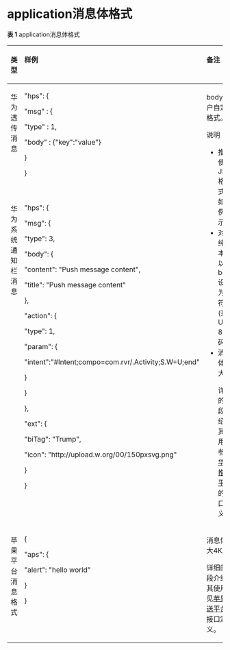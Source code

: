 # application消息体格式<a name="ZH-CN_TOPIC_0119034074"></a>

**表 1**  application消息体格式

<a name="table330018303493"></a>
<table><thead align="left"><tr id="row1830043010494"><th class="cellrowborder" valign="top" width="18%" id="mcps1.2.4.1.1"><p id="p96605944916"><a name="p96605944916"></a><a name="p96605944916"></a>类型</p>
</th>
<th class="cellrowborder" valign="top" width="40%" id="mcps1.2.4.1.2"><p id="p0661259124915"><a name="p0661259124915"></a><a name="p0661259124915"></a>样例</p>
</th>
<th class="cellrowborder" valign="top" width="42%" id="mcps1.2.4.1.3"><p id="p13003300491"><a name="p13003300491"></a><a name="p13003300491"></a>备注</p>
</th>
</tr>
</thead>
<tbody><tr id="row16300183010496"><td class="cellrowborder" valign="top" width="18%" headers="mcps1.2.4.1.1 "><p id="p156695912494"><a name="p156695912494"></a><a name="p156695912494"></a>华为透传消息</p>
</td>
<td class="cellrowborder" valign="top" width="40%" headers="mcps1.2.4.1.2 "><p id="p966105954914"><a name="p966105954914"></a><a name="p966105954914"></a>"hps": {</p>
<p id="p1666459204910"><a name="p1666459204910"></a><a name="p1666459204910"></a>"msg" : {</p>
<p id="p146645910494"><a name="p146645910494"></a><a name="p146645910494"></a>"type" : 1,</p>
<p id="p166145974917"><a name="p166145974917"></a><a name="p166145974917"></a>"body" : {"key":"value"}</p>
<p id="p266125912494"><a name="p266125912494"></a><a name="p266125912494"></a>}</p>
<p id="p166659184910"><a name="p166659184910"></a><a name="p166659184910"></a>}</p>
</td>
<td class="cellrowborder" rowspan="2" valign="top" width="42%" headers="mcps1.2.4.1.3 "><p id="p224933318552"><a name="p224933318552"></a><a name="p224933318552"></a>body为用户自定义格式。</p>
<div class="note" id="note149582146569"><a name="note149582146569"></a><a name="note149582146569"></a><span class="notetitle"> 说明： </span><div class="notebody"><a name="ul1328752085611"></a><a name="ul1328752085611"></a><ul id="ul1328752085611"><li>推荐使用JSON格式，如样例所示</li><li>对于纯文本可以将body设置为字符串(采用UTF-8编码)</li><li>消息体最大2K<p id="p13856165714563"><a name="p13856165714563"></a><a name="p13856165714563"></a>详细的字段介绍及其使用请参见<a href="http://developer.huawei.com/consumer/cn/service/hms/catalog/huaweipush_agent.html?page=hmssdk_huaweipush_api_reference_agent_s2">华为推送平台</a>的接口定义。</p>
</li></ul>
</div></div>
<p id="p11300630194915"><a name="p11300630194915"></a><a name="p11300630194915"></a></p>
</td>
</tr>
<tr id="row113003307499"><td class="cellrowborder" valign="top" headers="mcps1.2.4.1.1 "><p id="p6661859114915"><a name="p6661859114915"></a><a name="p6661859114915"></a>华为系统通知栏消息</p>
</td>
<td class="cellrowborder" valign="top" headers="mcps1.2.4.1.2 "><p id="p146610599491"><a name="p146610599491"></a><a name="p146610599491"></a>"hps": {</p>
<p id="p46610593494"><a name="p46610593494"></a><a name="p46610593494"></a>"msg": {</p>
<p id="p11661593493"><a name="p11661593493"></a><a name="p11661593493"></a>"type": 3,</p>
<p id="p1766659104912"><a name="p1766659104912"></a><a name="p1766659104912"></a>"body": {</p>
<p id="p1666159114920"><a name="p1666159114920"></a><a name="p1666159114920"></a>"content": "Push message content",</p>
<p id="p1966185918499"><a name="p1966185918499"></a><a name="p1966185918499"></a>"title": "Push message content"</p>
<p id="p266105924918"><a name="p266105924918"></a><a name="p266105924918"></a>},</p>
<p id="p76615994919"><a name="p76615994919"></a><a name="p76615994919"></a>"action": {</p>
<p id="p1066195912494"><a name="p1066195912494"></a><a name="p1066195912494"></a>"type": 1,</p>
<p id="p156685924920"><a name="p156685924920"></a><a name="p156685924920"></a>"param": {</p>
<p id="p1661459144919"><a name="p1661459144919"></a><a name="p1661459144919"></a>"intent":"#Intent;compo=com.rvr/.Activity;S.W=U;end"</p>
<p id="p966195944917"><a name="p966195944917"></a><a name="p966195944917"></a>}</p>
<p id="p5665593492"><a name="p5665593492"></a><a name="p5665593492"></a>}</p>
<p id="p1766175920497"><a name="p1766175920497"></a><a name="p1766175920497"></a>},</p>
<p id="p186605912490"><a name="p186605912490"></a><a name="p186605912490"></a>"ext": {</p>
<p id="p96625916498"><a name="p96625916498"></a><a name="p96625916498"></a>"biTag": "Trump",</p>
<p id="p136610597496"><a name="p136610597496"></a><a name="p136610597496"></a>"icon": "http://upload.w.org/00/150pxsvg.png"</p>
<p id="p066145912495"><a name="p066145912495"></a><a name="p066145912495"></a>}</p>
<p id="p666175964911"><a name="p666175964911"></a><a name="p666175964911"></a>}</p>
</td>
</tr>
<tr id="row34135184916"><td class="cellrowborder" valign="top" width="18%" headers="mcps1.2.4.1.1 "><p id="p5661859104918"><a name="p5661859104918"></a><a name="p5661859104918"></a>苹果平台消息格式</p>
</td>
<td class="cellrowborder" valign="top" width="40%" headers="mcps1.2.4.1.2 "><p id="p26685915499"><a name="p26685915499"></a><a name="p26685915499"></a>{</p>
<p id="p1866155916498"><a name="p1866155916498"></a><a name="p1866155916498"></a>"aps": {</p>
<p id="p1266259154916"><a name="p1266259154916"></a><a name="p1266259154916"></a>"alert": "hello world"</p>
<p id="p1766359184910"><a name="p1766359184910"></a><a name="p1766359184910"></a>}</p>
<p id="p566259164913"><a name="p566259164913"></a><a name="p566259164913"></a>}</p>
</td>
<td class="cellrowborder" valign="top" width="42%" headers="mcps1.2.4.1.3 "><p id="p1737461618554"><a name="p1737461618554"></a><a name="p1737461618554"></a>消息体最大4K。</p>
<p id="p637431695512"><a name="p637431695512"></a><a name="p637431695512"></a>详细的字段介绍及其使用参见<a href="https://developer.apple.com/library/content/documentation/NetworkingInternet/Conceptual/RemoteNotificationsPG/PayloadKeyReference.html">苹果推送平台</a>的接口定义。</p>
</td>
</tr>
</tbody>
</table>

